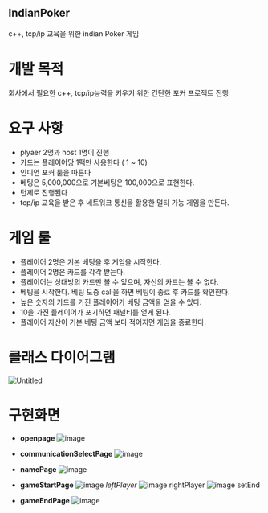 ## IndianPoker

c++, tcp/ip 교육을 위한 indian Poker 게임 

# 개발 목적
회사에서 필요한 c++, tcp/ip능력을 키우기 위한 간단한 포커 프로젝트 진행
# 요구 사항 
* plyaer 2명과 host 1명이 진행
* 카드는 플레이어당 1팩만 사용한다 ( 1 ~ 10)
* 인디언 포커 룰을 따른다
* 베팅은 5,000,000으로 기본베팅은 100,000으로 표현한다.
* 턴제로 진행된다
* tcp/ip 교육을 받은 후 네트워크 통신을 활용한 멀티 가능 게임을 만든다.
# 게임 룰
* 플레이어 2명은 기본 베팅을 후 게임을 시작한다.
* 플레이어 2명은 카드를 각각 받는다.
* 플레이어는 상대방의 카드만 볼 수 있으며, 자신의 카드는 볼 수 없다.
* 베팅을 시작한다. 베팅 도중 call을 하면 베팅이 종료 후 카드를 확인한다.
* 높은 숫자의 카드를 가진 플레이어가 베팅 금액을 얻을 수 있다.
* 10을 가진 플레이어가 포기하면 패널티를 얻게 된다.
* 플레이어 자산이 기본 베팅 금액 보다 적어지면 게임을 종료한다.
# 클래스 다이어그램
![Untitled](https://user-images.githubusercontent.com/22064581/158502780-970375c9-3d10-4a43-a665-c9d0b0dd08d6.jpg)
# 구현화면
* **openpage**
![image](https://user-images.githubusercontent.com/22064581/158515668-e2b22656-bfcd-4ea1-b167-71117914f48b.png)

* **communicationSelectPage**
![image](https://user-images.githubusercontent.com/22064581/158515693-bb3f8a34-4273-4132-ba3f-ef7caaa46aea.png)

* **namePage**
![image](https://user-images.githubusercontent.com/22064581/158515763-080836e1-cd56-4dc5-9792-227dcf1a6ab1.png)

* **gameStartPage**
![image](https://user-images.githubusercontent.com/22064581/158515799-d7ceb917-c6da-4ff7-a716-e19e8d1c4c5b.png)
*leftPlayer*
![image](https://user-images.githubusercontent.com/22064581/158515811-b20e2917-cb8b-4799-ade3-50e674ec73ba.png)
                                        rightPlayer
![image](https://user-images.githubusercontent.com/22064581/158515846-c2fb49d6-2568-465a-9784-1638e71c3917.png)
                                        setEnd

* **gameEndPage**
![image](https://user-images.githubusercontent.com/22064581/158515856-abeb23d6-d7ec-4e63-a67d-40eea2ca6431.png)
